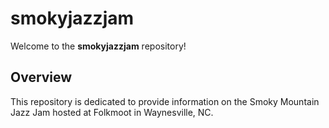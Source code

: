 # smokyjazzjam

Welcome to the **smokyjazzjam** repository!

## Overview

This repository is dedicated to provide information on the Smoky Mountain Jazz Jam hosted at Folkmoot in Waynesville, NC.

